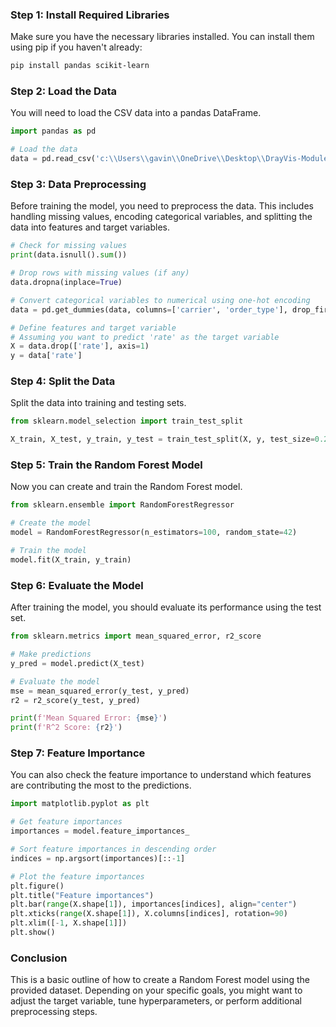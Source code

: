 ### Step 1: Install Required Libraries
Make sure you have the necessary libraries installed. You can install them using pip if you haven't already:

```bash
pip install pandas scikit-learn
```

### Step 2: Load the Data
You will need to load the CSV data into a pandas DataFrame.

```python
import pandas as pd

# Load the data
data = pd.read_csv('c:\\Users\\gavin\\OneDrive\\Desktop\\DrayVis-Modules\\data\\port_drayage_dummy_data.csv')
```

### Step 3: Data Preprocessing
Before training the model, you need to preprocess the data. This includes handling missing values, encoding categorical variables, and splitting the data into features and target variables.

```python
# Check for missing values
print(data.isnull().sum())

# Drop rows with missing values (if any)
data.dropna(inplace=True)

# Convert categorical variables to numerical using one-hot encoding
data = pd.get_dummies(data, columns=['carrier', 'order_type'], drop_first=True)

# Define features and target variable
# Assuming you want to predict 'rate' as the target variable
X = data.drop(['rate'], axis=1)
y = data['rate']
```

### Step 4: Split the Data
Split the data into training and testing sets.

```python
from sklearn.model_selection import train_test_split

X_train, X_test, y_train, y_test = train_test_split(X, y, test_size=0.2, random_state=42)
```

### Step 5: Train the Random Forest Model
Now you can create and train the Random Forest model.

```python
from sklearn.ensemble import RandomForestRegressor

# Create the model
model = RandomForestRegressor(n_estimators=100, random_state=42)

# Train the model
model.fit(X_train, y_train)
```

### Step 6: Evaluate the Model
After training the model, you should evaluate its performance using the test set.

```python
from sklearn.metrics import mean_squared_error, r2_score

# Make predictions
y_pred = model.predict(X_test)

# Evaluate the model
mse = mean_squared_error(y_test, y_pred)
r2 = r2_score(y_test, y_pred)

print(f'Mean Squared Error: {mse}')
print(f'R^2 Score: {r2}')
```

### Step 7: Feature Importance
You can also check the feature importance to understand which features are contributing the most to the predictions.

```python
import matplotlib.pyplot as plt

# Get feature importances
importances = model.feature_importances_

# Sort feature importances in descending order
indices = np.argsort(importances)[::-1]

# Plot the feature importances
plt.figure()
plt.title("Feature importances")
plt.bar(range(X.shape[1]), importances[indices], align="center")
plt.xticks(range(X.shape[1]), X.columns[indices], rotation=90)
plt.xlim([-1, X.shape[1]])
plt.show()
```

### Conclusion
This is a basic outline of how to create a Random Forest model using the provided dataset. Depending on your specific goals, you might want to adjust the target variable, tune hyperparameters, or perform additional preprocessing steps.